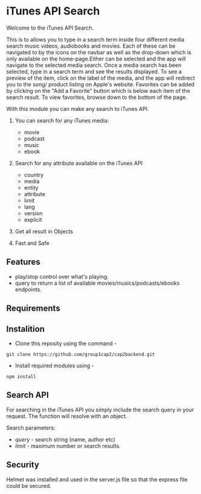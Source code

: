 # iTunes API Search
Welcome to the iTunes API Search.


This is to allows you to type in a search term inside four different media search
	 music videos, audiobooks and movies. Each of these can be navigated 
	to by the icons on the navbar as well as the drop-down which is only available on the 
	home-page.Either can be selected and the app will navigate to the selected media search.
	Once a media search has been selected, type in a search term and see the results displayed.
	To see a preview of the item, click on the label of the media, and the app will redirect
	you to the song/ product listing on Apple's website.
	Favorites can be added by clicking on the "Add a Favorite" button which is below each item
	of the search result.
	To view favorites, browse down to the bottom of the page.
  
With this module you can make any search to iTunes API.

1.	You can search for any iTunes media:
	* movie
	* podcast
	* music
	* ebook
	
2. Search for any attribute available on the iTunes API
	* country
	* media
	* entity
	* attribute
	* limit
	* lang
	* version
	* explicit
3. Get all result in Objects
4. Fast and Safe

## Features
* play/stop control over what's playing.
* query to return a list of available movies/musics/podcasts/ebooks endpoints.


  
## Requirements


## Instalition

 
 - Clone this reposity using the command -
```
git clone https://github.com/group1cap2/cap2backend.git
```
 - Install required modules using -
```
npm install
```
## Search API

For searching in the iTunes API you simply include
the search query in your request. The function will
resolve with an object.

Search parameters:

-   _query_ - search string (name, author etc)
-   _limit_ - maximum number or search results.


## Security

Helmet was installed and used in the server.js file so that the express file could
be secured.
